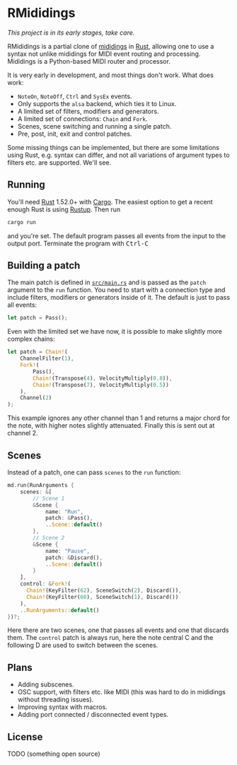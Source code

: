 # RMididings

_This project is in its early stages, take care._

RMididings is a partial clone of [mididings](http://das.nasophon.de/mididings/)
in [Rust](https://www.rust-lang.org/), allowing one to use a syntax not unlike
mididings for MIDI event routing and processing. Mididings is a Python-based
MIDI router and processor.

It is very early in development, and most things don't work. What does work:
- `NoteOn`, `NoteOff`, `Ctrl` and `SysEx` events.
- Only supports the `alsa` backend, which ties it to Linux.
- A limited set of filters, modifiers and generators.
- A limited set of connections: `Chain` and `Fork`.
- Scenes, scene switching and running a single patch.
- Pre, post, init, exit and control patches.

Some missing things can be implemented, but there are some limitations using Rust,
e.g. syntax can differ, and not all variations of argument types to filters etc.
are supported. We'll see.

## Running

You'll need [Rust](https://www.rust-lang.org/) 1.52.0+ with [Cargo](https://doc.rust-lang.org/cargo/).
The easiest option to get a recent enough Rust is using [Rustup](https://rustup.rs/). Then run

```sh
cargo run
```

and you're set. The default program passes all events from the input to the output port.
Terminate the program with <kbd>Ctrl-C</kbd>

## Building a patch

The main patch is defined in [`src/main.rs`](src/main.rs) and is passed as the `patch` argument
to the `run` function. You need to start with a connection type and include filters, modifiers
or generators inside of it. The default is just to pass all events:

```rust
let patch = Pass();
```

Even with the limited set we have now, it is possible to make slightly more complex chains:

```rust
let patch = Chain!(
    ChannelFilter(1),
    Fork!(
        Pass(),
        Chain!(Transpose(4), VelocityMultiply(0.8)),
        Chain!(Transpose(7), VelocityMultiply(0.5))
    ),
    Channel(2)
);
```

This example ignores any other channel than 1 and returns a major chord for the note, with
higher notes slightly attenuated. Finally this is sent out at channel 2.

## Scenes

Instead of a patch, one can pass `scenes` to the `run` function:

```rust
md.run(RunArguments {
    scenes: &[
        // Scene 1
        &Scene {
            name: "Run",
            patch: &Pass(),
            ..Scene::default()
        },
        // Scene 2
        &Scene {
            name: "Pause",
            patch: &Discard(),
            ..Scene::default()
        }
    ],
    control: &Fork!(
      Chain!(KeyFilter(62), SceneSwitch(2), Discard()),
      Chain!(KeyFilter(60), SceneSwitch(1), Discard())
    ),
    ..RunArguments::default()
})?;
```

Here there are two scenes, one that passes all events and one that discards them.
The `control` patch is always run, here the note central C and the following D are used
to switch between the scenes.

## Plans

- Adding subscenes.
- OSC support, with filters etc. like MIDI (this was hard to do in mididings without threading issues).
- Improving syntax with macros.
- Adding port connected / disconnected event types.

## License

TODO (something open source)
